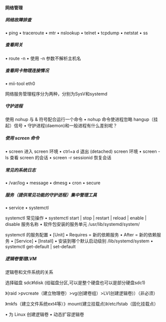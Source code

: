 #### 网络管理

##### 网络故障排查

• ping
• traceroute
• mtr
• nslookup
• telnet
• tcpdump
• netstat
• ss

##### 查看⽹关

• route -n
• 使⽤ -n 参数不解析主机名

##### 查看⽹卡物理连接情况

• mii-tool eth0

⽹络服务管理程序分为两种，分别为SysV和systemd

##### 守护进程

使⽤ nohup 与 & 符号配合运⾏⼀个命令
• nohup 命令使进程忽略 hangup（挂起）信号
• 守护进程(daemon)和⼀般进程有什么差别呢？

##### 使⽤ screen 命令

• screen 进⼊ screen 环境
• ctrl+a d 退出 (detached) screen 环境
• screen -ls 查看 screen 的会话
• screen -r sessionid 恢复会话

##### 常⻅的系统⽇志

• /var/log
• message
• dmesg
• cron
• secure

##### 服务（提供常⻅功能的守护进程）集中管理⼯具

• service
• systemctl

systemctl 常⻅操作
• systemctl start | stop | restart | reload | enable | disable 服务名称
• 软件包安装的服务单元 /usr/lib/systemd/system/

systemctl 的服务配置
• [Unit]
	• Requires = 新的依赖服务
	• After = 新的依赖服务
• [Service]
• [Install]
	• 安装到哪个默认启动级别 /lib/systemd/system
	• systemctl get-default | set-default

##### 逻辑卷管理LVM 

逻辑卷和⽂件系统的关系

选择磁盘 sdc》fdisk (给磁盘分区,可以是整个硬盘也可以是部分硬盘sdc1)

》(raid >pvcreate（建立物理卷）>vg(创建卷组）>LV(创建逻辑卷)）（非必须）

》mkfs（建立文件系统ext4等）》mount(建立挂载点)》/etc/fstab（固化挂载点）

• 为 Linux 创建逻辑卷
• 动态扩容逻辑卷